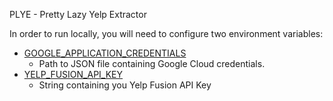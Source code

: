 PLYE - Pretty Lazy Yelp Extractor

In order to run locally, you will need to configure two environment variables:

* [GOOGLE_APPLICATION_CREDENTIALS](https://cloud.google.com/docs/authentication/getting-started)
    * Path to JSON file containing Google Cloud credentials.
* [YELP_FUSION_API_KEY](https://www.yelp.com/developers/documentation/v3/authentication)
    * String containing you Yelp Fusion API Key